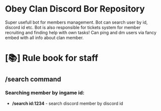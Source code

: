 <h1>Obey Clan Discord Bor Repository</h1>

<p>Super usefull bot for members management. Bot can search user by id, discord id etc. Bot is also responsible for tickets system for member recruiting and finding help with own tasks! Can ping and dm users via fancy embed with all info about clan member.</p>

<h1>[📚] Rule book for staff</h1>

<h2>/search command</h2>
<h3>Searching member by ingame id:</h3>
<ul>
<li><b>/search id:1234</b> - search discord member by discord id</li>
</ul>


